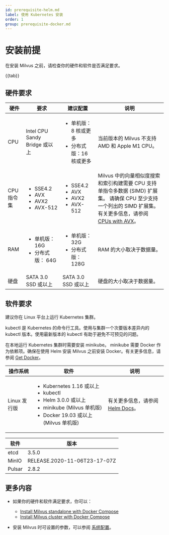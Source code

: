 ```yaml
---
id: prerequisite-helm.md
label: 使用 Kubernetes 安装
order: 1
group: prerequisite-docker.md
---
```

# 安装前提



在安装 Milvus 之前，请检查你的硬件和软件是否满足要求。

{{tab}}

## 硬件要求

| 硬件           | 要求                                                  |建议配置| 说明                                                         |
| ------------------- | ------------------------------------------------------------ |--------------| ------------------------------------------------------------ |
| CPU                 | Intel CPU Sandy Bridge 或以上                              |<ul><li>单机版：8 核或更多</li><li>分布式版：16 核或更多</li></ul>| 当前版本的 Milvus 不支持 AMD 和 Apple M1 CPU。 |
| CPU 指令集 | <ul><li>SSE4.2</li><li>AVX</li><li>AVX2</li><li>AVX-512</li></ul> |<ul><li>SSE4.2</li><li>AVX</li><li>AVX2</li><li>AVX-512</li></ul> |  Milvus 中的向量相似度搜索和索引构建需要 CPU 支持单指令多数据 (SIMD) 扩展集。 请确保 CPU 至少支持一个列出的 SIMD 扩展集。 有关更多信息，请参阅 [CPUs with AVX](https://en.wikipedia.org/wiki/Advanced_Vector_Extensions#CPUs_with_AVX)。                           |
| RAM                 | <ul><li>单机版： 16G</li><li>分布式版： 64G</li></ul>       |<ul><li>单机版： 32G</li><li>分布式版： 128G</li></ul>        | RAM 的大小取决于数据量。                  |
| 硬盘          | SATA 3.0 SSD 或以上                                       |SATA 3.0 SSD 或以上 | 硬盘的大小取决于数据量。           |


## 软件要求

建议你在 Linux 平台上运行 Kubernetes 集群。

kubectl 是 Kubernetes 的命令行工具。使用与集群一个次要版本差异内的 kubectl 版本。使用最新版本的 kubectl 有助于避免不可预见的问题。

在本地运行 Kubernetes 集群时需要安装 minikube。 minikube 需要 Docker 作为依赖项。确保在使用 Helm 安装 Milvus 之前安装 Docker。有关更多信息，请参阅 <a href="https://docs.docker.com/get-docker">Get Docker</a>。



| 操作系统 | 软件                                                     | 说明                                                         |
| ---------------- | ------------------------------------------------------------ | ------------------------------------------------------------ |
| Linux 发行版  | <ul><li>Kubernetes 1.16 或以上</li><li>kubectl</li><li>Helm 3.0.0 或以上</li><li>minikube (Milvus 单机版)</li><li>Docker 19.03 或以上 (Milvus 单机版)</li></ul> | 有关更多信息，请参阅 [Helm Docs](https://helm.sh/docs/)。|

| 软件      | 版本                          |
| -------- | ----------------------------- |
| etcd     | 3.5.0                         |
| MinIO    |  RELEASE.2020-11-06T23-17-07Z |
| Pulsar   | 2.8.2                         |

## 更多内容
- 如果你的硬件和软件满足要求，你可以：
  - [Install Milvus standalone with Docker Compose](install_standalone-docker.md)
  - [Install Milvus cluster with Docker Compose](install_cluster-docker.md)

- 安装 Milvus 时可设置的参数，可以参阅 [系统配置](system_configuration.md)。
